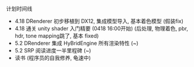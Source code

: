 计划时间线

* 4.18 DRenderer 初步移植到 DX12, 集成模型导入, 基本着色模型 (假装fix)
* 4.18 通关 unity shader 入门精要 (0418 16:00开始) (后处理, 物理着色, pbr, hdr, tone mapping跳了, 基本 fixed)
* 5.2 DRenderer 集成 HyBridEngine 所有渲染特性 (~)
* 5.2 SRP 阅读进度一半里程碑 (~)
* 读书 (程序员的自我修养, 龟速中)